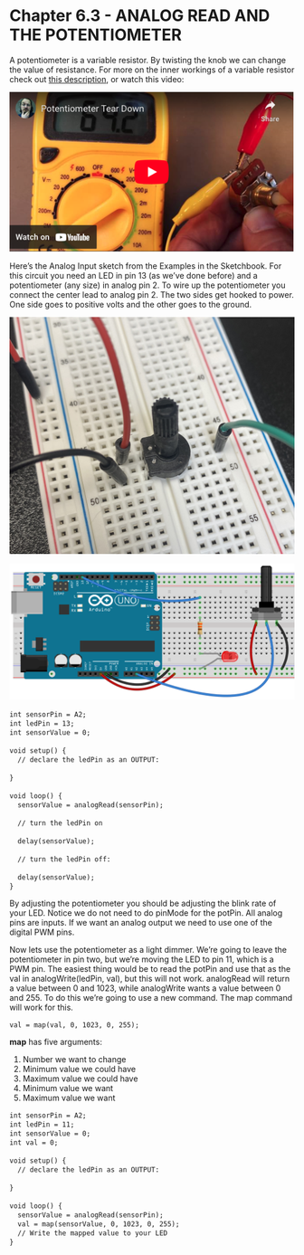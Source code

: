 # Chapter 6.3 - ANALOG READ AND THE POTENTIOMETER
A potentiometer is a variable resistor. By twisting the knob we can change the value of resistance. For more on the inner workings of a variable resistor check out [this description](https://www.bcae1.com/potentio.htm), or watch this video:

[![YouTube Thumbnail](pot_yt.png)](https://youtu.be/gGzP_4_LPjY)

Here’s the Analog Input sketch from the Examples in the Sketchbook. For this circuit you need an LED in pin 13 (as we’ve done before) and a potentiometer (any size) in analog pin 2. To wire up the potentiometer you connect the center lead to analog pin 2. The two sides get hooked to power. One side goes to positive volts and the other goes to the ground. 

![Potentiometer Photo in Breadboard](pot.jpg)

![Potentiometer in Breadboard](VariableResistor.png)
```
int sensorPin = A2;    
int ledPin = 13;
int sensorValue = 0;

void setup() {
  // declare the ledPin as an OUTPUT:

}

void loop() {
  sensorValue = analogRead(sensorPin);
  
  // turn the ledPin on
 
  delay(sensorValue);

  // turn the ledPin off:

  delay(sensorValue);
}
```
By adjusting the potentiometer you should be adjusting the blink rate of your LED. Notice we do not need to do pinMode for the potPin. All analog pins are inputs. If we want an analog output we need to use one of the digital PWM pins.

Now lets use the potentiometer as a light dimmer. We’re going to leave the potentiometer in pin two, but we’re moving the LED to pin 11, which is a PWM pin. The easiest thing would be to read the potPin and use that as the val in analogWrite(ledPin, val), but this will not work. analogRead will return a value between 0 and 1023, while analogWrite wants a value between 0 and 255. To do this we’re going to use a new command. The map command will work for this.
```
val = map(val, 0, 1023, 0, 255);
```
**map** has five arguments:
1. Number we want to change
2. Minimum value we could have
3. Maximum value we could have
4. Minimum value we want
5. Maximum value we want
```
int sensorPin = A2;    
int ledPin = 11;
int sensorValue = 0;
int val = 0;

void setup() {
  // declare the ledPin as an OUTPUT:

}

void loop() {
  sensorValue = analogRead(sensorPin);
  val = map(sensorValue, 0, 1023, 0, 255);
  // Write the mapped value to your LED
}
```
